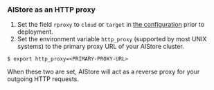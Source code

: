 ### AIStore as an HTTP proxy

1. Set the field `rproxy` to `cloud` or `target` in  [the configuration](../ais/setup/config.sh) prior to deployment.
2. Set the environment variable `http_proxy` (supported by most UNIX systems) to the primary proxy URL of your AIStore cluster.

```shell
$ export http_proxy=<PRIMARY-PROXY-URL>
```

When these two are set, AIStore will act as a reverse proxy for your outgoing HTTP requests.
